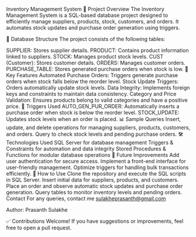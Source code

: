 Inventory Management System
📌 Project Overview
The Inventory Management System is a SQL-based database project designed to efficiently manage suppliers, products, stock, customers, and orders. It automates stock updates and purchase order generation using triggers.

📂 Database Structure
The project consists of the following tables:

SUPPLIER: Stores supplier details.
PRODUCT: Contains product information linked to suppliers.
STOCK: Manages product stock levels.
CUST (Customer): Stores customer details.
ORDERS: Manages customer orders.
PURCHASE_TABLE: Stores generated purchase orders when stock is low.
🔑 Key Features
Automated Purchase Orders: Triggers generate purchase orders when stock falls below the reorder level.
Stock Update Triggers: Orders automatically update stock levels.
Data Integrity: Implements foreign keys and constraints to maintain data consistency.
Category and Price Validation: Ensures products belong to valid categories and have a positive price.
🚀 Triggers Used
AUTO_GEN_PUR_ORDER: Automatically inserts a purchase order when stock is below the reorder level.
STOCK_UPDATE: Updates stock levels when an order is placed.
📊 Sample Queries
Insert, update, and delete operations for managing suppliers, products, customers, and orders.
Query to check stock levels and pending purchase orders.
🛠️ Technologies Used
SQL Server for database management
Triggers & Constraints for automation and data integrity
Stored Procedures & Functions for modular database operations
📌 Future Improvements
Add user authentication for secure access.
Implement a front-end interface for user-friendly management.
Optimize triggers for handling bulk transactions efficiently.
📜 How to Use
Clone the repository and execute the SQL scripts in SQL Server.
Insert initial data for suppliers, products, and customers.
Place an order and observe automatic stock updates and purchase order generation.
Query tables to monitor inventory levels and pending orders.
Contact
For any queries, contact me sulakheprasanth@gmail.com

Author: Prasanth Sulakhe

✅ Contributions Welcome! If you have suggestions or improvements, feel free to open a pull request.
